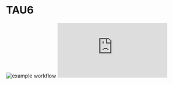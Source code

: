 # TAU6
![example workflow](https://github.com/Fancia96/TAU6/actions/workflows/github-actions-demo.yml/badge.svg)
![example workflow](https://github.com/Fancia96/TAU6/target/site/jacoco/index.html)
